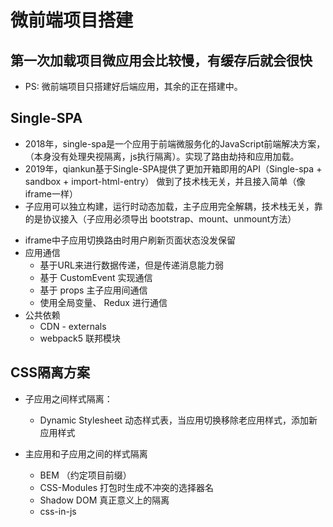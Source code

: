 # 微前端项目搭建

## 第一次加载项目微应用会比较慢，有缓存后就会很快
  - PS: 微前端项目只搭建好后端应用，其余的正在搭建中。

## Single-SPA
  - 2018年，single-spa是一个应用于前端微服务化的JavaScript前端解决方案，（本身没有处理央视隔离，js执行隔离）。实现了路由劫持和应用加载。
  - 2019年，qiankun基于Single-SPA提供了更加开箱即用的API（Single-spa + sandbox + import-html-entry） 做到了技术栈无关，并且接入简单（像iframe一样）
  - 子应用可以独立构建，运行时动态加载，主子应用完全解耦，技术栈无关，靠的是协议接入（子应用必须导出 bootstrap、mount、unmount方法）

  + iframe中子应用切换路由时用户刷新页面状态没发保留
  + 应用通信
    - 基于URL来进行数据传递，但是传递消息能力弱
    - 基于 CustomEvent 实现通信
    - 基于 props 主子应用间通信
    - 使用全局变量、 Redux 进行通信
  + 公共依赖
    - CDN - externals
    - webpack5 联邦模块
 
## CSS隔离方案
  - 子应用之间样式隔离：
    - Dynamic Stylesheet 动态样式表，当应用切换移除老应用样式，添加新应用样式
  
  - 主应用和子应用之间的样式隔离
    - BEM （约定项目前缀）
    - CSS-Modules 打包时生成不冲突的选择器名
    - Shadow DOM 真正意义上的隔离
    - css-in-js



